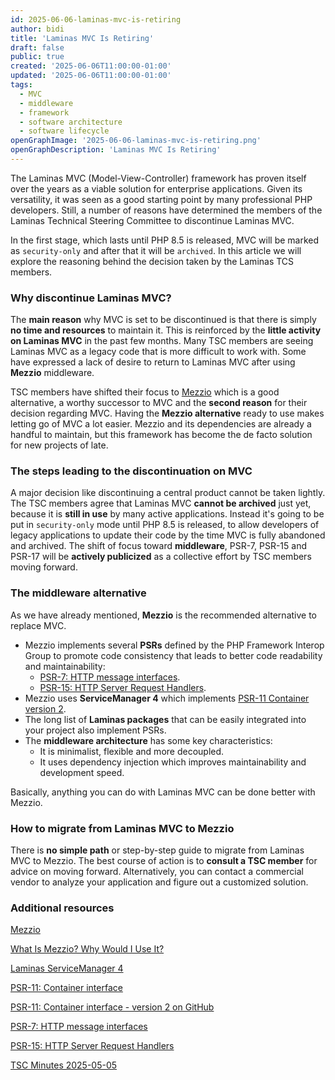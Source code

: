 ```yaml
---
id: 2025-06-06-laminas-mvc-is-retiring
author: bidi
title: 'Laminas MVC Is Retiring'
draft: false
public: true
created: '2025-06-06T11:00:00-01:00'
updated: '2025-06-06T11:00:00-01:00'
tags:
  - MVC
  - middleware
  - framework
  - software architecture
  - software lifecycle
openGraphImage: '2025-06-06-laminas-mvc-is-retiring.png'
openGraphDescription: 'Laminas MVC Is Retiring'
---
```


The Laminas MVC (Model-View-Controller) framework has proven itself over the years as a viable solution for enterprise applications.
Given its versatility, it was seen as a good starting point by many professional PHP developers.
Still, a number of reasons have determined the members of the Laminas Technical Steering Committee to discontinue Laminas MVC.

<!--- EXTENDED -->

In the first stage, which lasts until PHP 8.5 is released, MVC will be marked as `security-only` and after that it will be `archived`.
In this article we will explore the reasoning behind the decision taken by the Laminas TCS members.

### Why discontinue Laminas MVC?

The **main reason** why MVC is set to be discontinued is that there is simply **no time and resources** to maintain it.
This is reinforced by the **little activity on Laminas MVC** in the past few months.
Many TSC members are seeing Laminas MVC as a legacy code that is more difficult to work with.
Some have expressed a lack of desire to return to Laminas MVC after using **Mezzio** middleware.

TSC members have shifted their focus to [Mezzio](https://github.com/mezzio/mezzio) which is a good alternative, a worthy successor to MVC and the **second reason** for their decision regarding MVC.
Having the **Mezzio alternative** ready to use makes letting go of MVC a lot easier.
Mezzio and its dependencies are already a handful to maintain, but this framework has become the de facto solution for new projects of late.

### The steps leading to the discontinuation on MVC

A major decision like discontinuing a central product cannot be taken lightly.
The TSC members agree that Laminas MVC **cannot be archived** just yet, because it is **still in use** by many active applications.
Instead it's going to be put in `security-only` mode until PHP 8.5 is released, to allow developers of legacy applications to update their code by the time MVC is fully abandoned and archived.
The shift of focus toward **middleware**, PSR-7, PSR-15 and PSR-17 will be **actively publicized** as a collective effort by TSC members moving forward.

### The middleware alternative

As we have already mentioned, **Mezzio** is the recommended alternative to replace MVC.

- Mezzio implements several **PSRs** defined by the PHP Framework Interop Group to promote code consistency that leads to better code readability and maintainability:
    - [PSR-7: HTTP message interfaces](https://www.php-fig.org/psr/psr-7/).
    - [PSR-15: HTTP Server Request Handlers](https://www.php-fig.org/psr/psr-15/).
- Mezzio uses **ServiceManager 4** which implements [PSR-11 Container version 2](https://github.com/php-fig/container).
- The long list of **Laminas packages** that can be easily integrated into your project also implement PSRs.
- The **middleware architecture** has some key characteristics:
    - It is minimalist, flexible and more decoupled.
    - It uses dependency injection which improves maintainability and development speed.

Basically, anything you can do with Laminas MVC can be done better with Mezzio.

### How to migrate from Laminas MVC to Mezzio

There is **no simple path** or step-by-step guide to migrate from Laminas MVC to Mezzio.
The best course of action is to **consult a TSC member** for advice on moving forward.
Alternatively, you can contact a commercial vendor to analyze your application and figure out a customized solution.

### Additional resources

[Mezzio](https://github.com/mezzio/mezzio)

[What Is Mezzio? Why Would I Use It?](https://www.zend.com/resources/what-mezzio-why-would-i-use-it)

[Laminas ServiceManager 4](https://github.com/laminas/laminas-servicemanager)

[PSR-11: Container interface](https://www.php-fig.org/psr/psr-11/)

[PSR-11: Container interface - version 2 on GitHub](https://github.com/php-fig/container)

[PSR-7: HTTP message interfaces](https://www.php-fig.org/psr/psr-7/)

[PSR-15: HTTP Server Request Handlers](https://www.php-fig.org/psr/psr-15/)

[TSC Minutes 2025-05-05](https://github.com/laminas/technical-steering-committee/blob/main/meetings/minutes/2025-05-05-TSC-Minutes.md)
